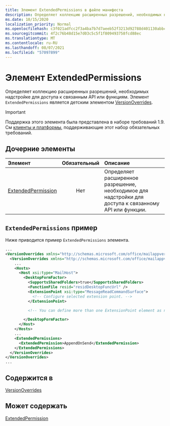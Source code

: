 ```yaml
---
title: Элемент ExtendedPermissions в файле манифеста
description: Определяет коллекцию расширенных разрешений, необходимых надстройке для доступа к связанным API или функциям.
ms.date: 10/15/2020
localization_priority: Normal
ms.openlocfilehash: c3f021adfcc2f3a4ba7b7d7aeeb52f3213d92788d401130abbc92618930d09fe
ms.sourcegitcommit: 4f2c76b48d15e7d03c5c5f1f809493758fcd88ec
ms.translationtype: MT
ms.contentlocale: ru-RU
ms.lasthandoff: 08/07/2021
ms.locfileid: "57097899"
---
```

# <a name="extendedpermissions-element"></a>Элемент ExtendedPermissions

Определяет коллекцию расширенных разрешений, необходимых надстройке для доступа к связанным API или функциям. Элемент `ExtendedPermissions` является детским элементом [VersionOverrides](versionoverrides.md).

> [!IMPORTANT]
> Поддержка этого элемента была представлена в наборе требований 1.9. См [клиенты и платформы](../../reference/requirement-sets/outlook-api-requirement-sets.md#requirement-sets-supported-by-exchange-servers-and-outlook-clients), поддерживающие этот набор обязательных требований.

## <a name="child-elements"></a>Дочерние элементы

|  Элемент |  Обязательный  |  Описание  |
|:-----|:-----:|:-----|
|  [ExtendedPermission](extendedpermission.md)    |  Нет   | Определяет расширенное разрешение, необходимое для надстройки для доступа к связанному API или функции. |

## <a name="extendedpermissions-example"></a>`ExtendedPermissions` пример

Ниже приводится пример `ExtendedPermissions` элемента.

```XML
...
<VersionOverrides xmlns="http://schemas.microsoft.com/office/mailappversionoverrides" xsi:type="VersionOverridesV1_0">
  <VersionOverrides xmlns="http://schemas.microsoft.com/office/mailappversionoverrides/1.1" xsi:type="VersionOverridesV1_1">
    ...
    <Hosts>
      <Host xsi:type="MailHost">
        <DesktopFormFactor>
          <SupportsSharedFolders>true</SupportsSharedFolders>
          <FunctionFile resid="residDesktopFuncUrl" />
          <ExtensionPoint xsi:type="MessageReadCommandSurface">
            <!-- Configure selected extension point. -->
          </ExtensionPoint>

          <!-- You can define more than one ExtensionPoint element as needed. -->

        </DesktopFormFactor>
      </Host>
    </Hosts>
    ...
    <ExtendedPermissions>
      <ExtendedPermission>AppendOnSend</ExtendedPermission>
    </ExtendedPermissions>
  </VersionOverrides>
</VersionOverrides>
...
```

## <a name="contained-in"></a>Содержится в

[VersionOverrides](versionoverrides.md)

## <a name="can-contain"></a>Может содержать

[ExtendedPermission](extendedpermission.md)
